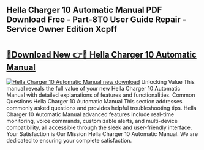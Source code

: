 ## Hella Charger 10 Automatic Manual PDF Download Free - Part-8T0 User Guide Repair - Service Owner Edition Xcpff

# <h2><a href="http://bc57130.oget.top/?id=Hella+Charger+10+Automatic+Manual">🔗Download New 👉🔴 Hella Charger 10 Automatic Manual</a></h2>

[![Hella Charger 10 Automatic Manual new download](https://i.imgur.com/5g1atiW.png)](http://bc57130.oget.top/?id=Hella+Charger+10+Automatic+Manual)
Unlocking Value This manual reveals the full value of your new Hella Charger 10 Automatic Manual with detailed explanations of features and functionalities. Common Questions Hella Charger 10 Automatic Manual This section addresses commonly asked questions and provides helpful troubleshooting tips. Hella Charger 10 Automatic Manual advanced features include real-time monitoring, voice commands, customizable alerts, and multi-device compatibility, all accessible through the sleek and user-friendly interface. Your Satisfaction is Our Mission Hella Charger 10 Automatic Manual. We are dedicated to ensuring your complete satisfaction.
